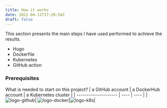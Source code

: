 ```yaml
---
title: How it works
date: 2021-04-11T17:20:54Z
draft: false
---
```

This section presents the main steps I have used performed to achieve the results.

- Hugo
- Dockerfile
- Kubernetes
- GitHub action

### Prerequisites

What is needed to start on this project?
| a GitHub account | a DockerHub account | a Kubernetes cluster |
| -------------------- | ---- | ---- |
|![logo-github](/images/logo-github.png)| ![logo-docker](/images/logo-docker-64.png)|![logo-k8s](/images/logo-k8s-64.png)|
